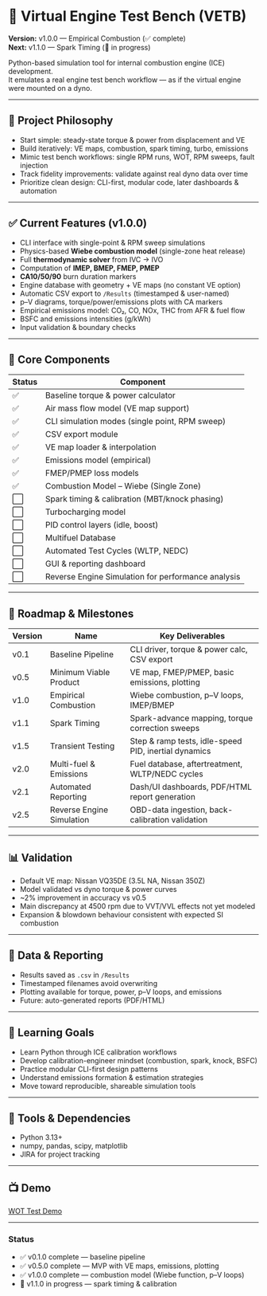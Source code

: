 # 🧪 Virtual Engine Test Bench (VETB)

**Version:** v1.0.0 — Empirical Combustion (✅ complete)  
**Next:** v1.1.0 — Spark Timing (🚧 in progress)

Python-based simulation tool for internal combustion engine (ICE) development.  
It emulates a real engine test bench workflow — as if the virtual engine were mounted on a dyno.

---

## 🎯 Project Philosophy
- Start simple: steady-state torque & power from displacement and VE  
- Build iteratively: VE maps, combustion, spark timing, turbo, emissions  
- Mimic test bench workflows: single RPM runs, WOT, RPM sweeps, fault injection  
- Track fidelity improvements: validate against real dyno data over time  
- Prioritize clean design: CLI-first, modular code, later dashboards & automation  

---

## ✅ Current Features (v1.0.0)
- CLI interface with single-point & RPM sweep simulations  
- Physics-based **Wiebe combustion model** (single-zone heat release)  
- Full **thermodynamic solver** from IVC → IVO  
- Computation of **IMEP, BMEP, FMEP, PMEP**  
- **CA10/50/90** burn duration markers  
- Engine database with geometry + VE maps (no constant VE option)  
- Automatic CSV export to `/Results` (timestamped & user-named)  
- p–V diagrams, torque/power/emissions plots with CA markers  
- Empirical emissions model: CO₂, CO, NOx, THC from AFR & fuel flow  
- BSFC and emissions intensities (g/kWh)  
- Input validation & boundary checks  

---

## 🧱 Core Components
| Status | Component |
|--------|-----------|
| ✅ | Baseline torque & power calculator |
| ✅ | Air mass flow model (VE map support) |
| ✅ | CLI simulation modes (single point, RPM sweep) |
| ✅ | CSV export module |
| ✅ | VE map loader & interpolation |
| ✅ | Emissions model (empirical) |
| ✅ | FMEP/PMEP loss models |
| ✅ | Combustion Model – Wiebe (Single Zone) |
| ⬜ | Spark timing & calibration (MBT/knock phasing) |
| ⬜ | Turbocharging model |
| ⬜ | PID control layers (idle, boost) |
| ⬜ | Multifuel Database |
| ⬜ | Automated Test Cycles (WLTP, NEDC) |
| ⬜ | GUI & reporting dashboard |
| ⬜ | Reverse Engine Simulation for performance analysis |

---

## 🚦 Roadmap & Milestones
| Version | Name | Key Deliverables |
|---------|------|------------------|
| v0.1 | Baseline Pipeline | CLI driver, torque & power calc, CSV export |
| v0.5 | Minimum Viable Product | VE map, FMEP/PMEP, basic emissions, plotting |
| v1.0 | Empirical Combustion | Wiebe combustion, p–V loops, IMEP/BMEP |
| v1.1 | Spark Timing | Spark-advance mapping, torque correction sweeps |
| v1.5 | Transient Testing | Step & ramp tests, idle-speed PID, inertial dynamics |
| v2.0 | Multi-fuel & Emissions | Fuel database, aftertreatment, WLTP/NEDC cycles |
| v2.1 | Automated Reporting | Dash/UI dashboards, PDF/HTML report generation |
| v2.5 | Reverse Engine Simulation | OBD-data ingestion, back-calibration validation |

---

## 📊 Validation
- Default VE map: Nissan VQ35DE (3.5L NA, Nissan 350Z)  
- Model validated vs dyno torque & power curves  
- ~2% improvement in accuracy vs v0.5  
- Main discrepancy at 4500 rpm due to VVT/VVL effects not yet modeled  
- Expansion & blowdown behaviour consistent with expected SI combustion  

---

## 💾 Data & Reporting
- Results saved as `.csv` in `/Results`  
- Timestamped filenames avoid overwriting  
- Plotting available for torque, power, p–V loops, and emissions  
- Future: auto-generated reports (PDF/HTML)  

---

## 🧠 Learning Goals
- Learn Python through ICE calibration workflows  
- Develop calibration-engineer mindset (combustion, spark, knock, BSFC)  
- Practice modular CLI-first design patterns  
- Understand emissions formation & estimation strategies  
- Move toward reproducible, shareable simulation tools  

---

## 📎 Tools & Dependencies
- Python 3.13+  
- numpy, pandas, scipy, matplotlib  
- JIRA for project tracking  

---

## 📺 Demo
[WOT Test Demo](https://drive.google.com/file/d/18G-wP4hhR3n0aM7SgCmowkMYLoXPCNX9/view?usp=sharing)

---

### Status
- ✅ v0.1.0 complete — baseline pipeline  
- ✅ v0.5.0 complete — MVP with VE maps, emissions, plotting  
- ✅ v1.0.0 complete — combustion model (Wiebe function, p–V loops)  
- 🚧 v1.1.0 in progress — spark timing & calibration  
